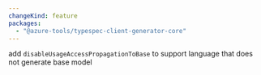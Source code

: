 ```yaml
---
changeKind: feature
packages:
  - "@azure-tools/typespec-client-generator-core"
---
```


add `disableUsageAccessPropagationToBase` to support language that does not generate base model